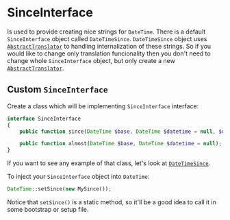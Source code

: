 # SinceInterface
Is used to provide creating nice strings for `DateTime`. There is a default `SinceInterface` object called `DateTimeSince`.
`DateTimeSince` object uses [`AbstractTranslator`](translator.md) to handling internalization of these strings. So if
you would like to change only translation funcionality then you don't need to change whole `SinceInterface` object, but
only create a new [`AbstractTranslator`](translator.md).

## Custom `SinceInterface`
Create a class which will be implementing `SinceInterface` interface:
```php
interface SinceInterface
{
	public function since(DateTime $base, DateTime $datetime = null, $detailLevel = 1);

	public function almost(DateTime $base, DateTime $datetime = null);
}
```
If you want to see any example of that class, let's look at [`DateTimeSince`](../src/Since/DateTimeSince.php).

To inject your `SinceInterface` object into `DateTime`:
```php
DateTime::setSince(new MySince());
```
Notice that `setSince()` is a static method, so it'll be a good idea to call it in some bootstrap or setup file.

